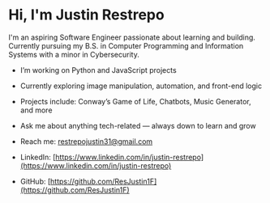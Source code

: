 # Hi, I'm Justin Restrepo

I'm an aspiring Software Engineer passionate about learning and building. Currently pursuing my B.S. in Computer Programming and Information Systems with a minor in Cybersecurity.

- I’m working on Python and JavaScript projects  
- Currently exploring image manipulation, automation, and front-end logic  
- Projects include: Conway’s Game of Life, Chatbots, Music Generator, and more  
   
- Ask me about anything tech-related — always down to learn and grow  
- Reach me: [restrepojustin31@gmail.com](mailto:restrepojustin31@gmail.com)  
- LinkedIn: [https://www.linkedin.com/in/justin-restrepo](https://www.linkedin.com/in/justin-restrepo)  
- GitHub: [https://github.com/ResJustin1F](https://github.com/ResJustin1F)
